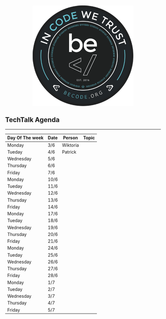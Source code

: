 <link href="style.css" rel="stylesheet"></link>
<p align="center">
<img src="logo_Becode.png"> 
</p>

## TechTalk Agenda
___

| Day Of The week | Date      | Person              | Topic                                                                      |
|-----------------|-----------|---------------------|----------------------------------------------------------------------------|
| Monday          | 3/6       | Wiktoria            |                                                                            |
| Tueday          | 4/6       | Patrick             |                                                                            |
| Wednesday       | 5/6       |                     |                                                                            |
| Thursday        | 6/6       |                     |                                                                            |
| Friday          | 7/6       |                     |                                                                            |
| Monday          | 10/6      |                     |                                                                            |
| Tueday          | 11/6      |                     |                                                                            |
| Wednesday       | 12/6      |                     |                                                                            |
| Thursday        | 13/6      |                     |                                                                            |
| Friday          | 14/6      |                     |                                                                            |
| Monday          | 17/6      |                     |                                                                            |
| Tueday          | 18/6      |                     |                                                                            |
| Wednesday       | 19/6      |                     |                                                                            |
| Thursday        | 20/6      |                     |                                                                            |
| Friday          | 21/6      |                     |                                                                            |
| Monday          | 24/6      |                     |                                                                            |
| Tueday          | 25/6      |                     |                                                                            |
| Wednesday       | 26/6      |                     |                                                                            |
| Thursday        | 27/6      |                     |                                                                            |
| Friday          | 28/6      |                     |                                                                            |
| Monday          | 1/7       |                     |                                                                            |
| Tueday          | 2/7       |                     |                                                                            |
| Wednesday       | 3/7       |                     |                                                                            |
| Thursday        | 4/7       |                     |                                                                            |
| Friday          | 5/7       |                     |                                                                            |

